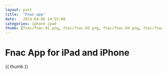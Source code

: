 ```yaml
---
layout: post
title:  "Fnac app"
date:   2014-04-08 14:55:00
categories: iphone ipad   
thumb: [fnac/fnac-01.png, fnac/fnac-02.png, fnac/fnac-04.png, fnac/fnac-03.png]
---
```


# Fnac App for iPad and iPhone
{{ thumb }}
